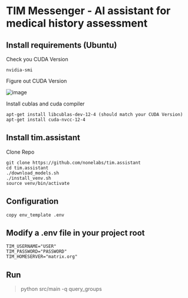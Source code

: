# TIM Messenger - AI assistant for medical history assessment

## Install requirements (Ubuntu)
Check you CUDA Version
```
nvidia-smi
```
Figure out CUDA Version

![image](https://github.com/user-attachments/assets/07d4a27a-da4f-473d-82b2-e69b0e86fb41)

Install cublas and cuda compiler
```
apt-get install libcublas-dev-12-4 (should match your CUDA Version)
apt-get install cuda-nvcc-12-4
```
## Install tim.assistant
Clone Repo
```
git clone https://github.com/nonelabs/tim.assistant
cd tim.assistant
./download_models.sh
./install_venv.sh
source venv/bin/activate
```
## Configuration
```
copy env_template .env
```
## Modify a .env file in your project root
```
TIM_USERNAME="USER"
TIM_PASSWORD="PASSWORD"
TIM_HOMESERVER="matrix.org"
```
## Run
> python src/main -q query_groups
